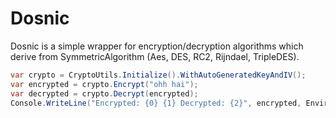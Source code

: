 # Dosnic

Dosnic is a simple wrapper for encryption/decryption algorithms which derive from SymmetricAlgorithm (Aes, DES, RC2, Rijndael, TripleDES).

```csharp
var crypto = CryptoUtils.Initialize().WithAutoGeneratedKeyAndIV();
var encrypted = crypto.Encrypt("ohh hai");
var decrypted = crypto.Decrypt(encrypted);
Console.WriteLine("Encrypted: {0} {1} Decrypted: {2}", encrypted, Environment.NewLine, decrypted);
```
